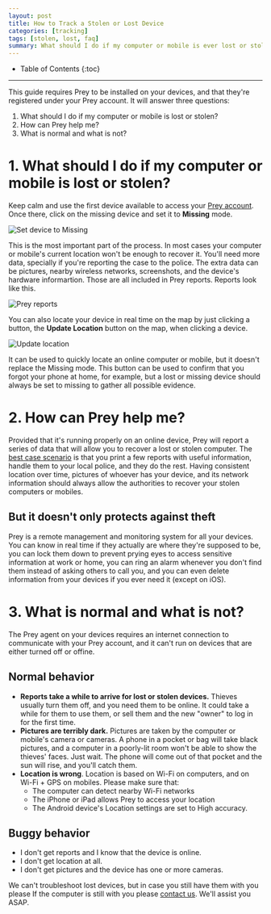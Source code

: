 ```yaml
---
layout: post
title: How to Track a Stolen or Lost Device
categories: [tracking]
tags: [stolen, lost, faq]
summary: What should I do if my computer or mobile is ever lost or stolen? How can Prey help me? What is normal and what is not?
---
```

* Table of Contents
{:toc}
* * *

This guide requires Prey to be installed on your devices, and that they're registered under your Prey account. It will answer three questions:

1. What should I do if my computer or mobile is lost or stolen?
2. How can Prey help me?
3. What is normal and what is not?

# 1. What should I do if my computer or mobile is lost or stolen?

Keep calm and use the first device available to access your [Prey account][prey-account]. Once there, click on the missing device and set it to **Missing** mode.

![Set device to Missing](/_images/2015-03-24-how-to-track-a-stolen-device-1.png)

This is the most important part of the process. In most cases your computer or mobile's current location won't be enough to recover it. You'll need more data, specially if you're reporting the case to the police. The extra data can be pictures, nearby wireless networks, screenshots, and the device's hardware informartion. Those are all included in Prey reports. Reports look like this.

![Prey reports](/_images/2015-03-24-how-to-track-a-stolen-device-2.png)

You can also locate your device in real time on the map by just clicking a button, the **Update Location** button on the map, when clicking a device.

![Update location](/_images/2015-03-24-how-to-track-a-stolen-device-3.png)

It can be used to quickly locate an online computer or mobile, but it doesn't replace the Missing mode. This button can be used to confirm that you forgot your phone at home, for example, but a lost or missing device should always be set to missing to gather all possible evidence.  

# 2. How can Prey help me?

Provided that it's running properly on an online device, Prey will report a series of data that will allow you to recover a lost or stolen computer. The [best case scenario][recoveries] is that you print a few reports with useful information, handle them to your local police, and they do the rest. Having consistent location over time, pictures of whoever has your device, and its network information should always allow the authorities to recover your stolen computers or mobiles.

## But it doesn't only protects against theft

Prey is a remote management and monitoring system for all your devices. You can know in real time if they actually are where they're supposed to be, you can lock them down to prevent prying eyes to access sensitive information at work or home, you can ring an alarm whenever you don't find them instead of asking others to call you, and you can even delete information from your devices if you ever need it (except on iOS).

# 3. What is normal and what is not?

The Prey agent on your devices requires an internet connection to communicate with your Prey account, and it can't run on devices that are either turned off or offine.

## Normal behavior

- **Reports take a while to arrive for lost or stolen devices.** Thieves usually turn them off, and you need them to be online. It could take a while for them to use them, or sell them and the new "owner" to log in for the first time.
- **Pictures are terribly dark.** Pictures are taken by the computer or mobile's camera or cameras. A phone in a pocket or bag will take black pictures, and a computer in a poorly-lit room won't be able to show the thieves' faces. Just wait. The phone will come out of that pocket and the sun will rise, and you'll catch them.
- **Location is wrong**. Location is based on Wi-Fi on computers, and on Wi-Fi + GPS on mobiles. Please make sure that:
	- The computer can detect nearby Wi-Fi networks
	- The iPhone or iPad allows Prey to access your location
	- The Android device's Location settings are set to High accuracy.

## Buggy behavior

- I don't get reports and I know that the device is online.
- I don't get location at all.
- I don't get pictures and the device has one or more cameras.

We can't troubleshoot lost devices, but in case you still have them with you please  If the computer is still with you please [contact us][contact-form]. We'll assist you ASAP.



[support-home]: /help "Prey Support"
[prey-account]: https://panel.preyproject.com/ "Prey account"
[download]: https://preyproject.com/download "Download Prey"
[recoveries]: https://preyproject.com/blog/cat/recoveries "Prey recovery stories"
[recommended-settings]: # "Prey recommended settings"
[sign-up]: https://panel.preyproject.com/signup "Signup to Prey"
[appstore]: https://itunes.apple.com/app/id456755037 "Prey for iPhone, iPad, and iPod"
[google-play]: https://play.google.com/store/apps/details?id=com.prey "Prey for Android"
[contact-form]: # "Prey contact"
[plans]: https://preyproject.com/plans "Prey Pro"
[subscribe]: https://panel.preyproject.com/settings/account "Subscribe to Prey"
[business]: https://preyproject.com/business/ "Prey for Business"
[education]: https://preyproject.com/education/ "Prey for Education"

